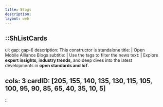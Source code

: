 ```yaml
---
title: Blogs
description:
layout: web
---
```


::ShListCards
---
ui:
    gap: gap-6
description: This constructor is standalone
title: |
    Open Mobile Alliance Blogs 
subtitle: |
    Use the tags to filter the news
text: |
    Explore **expert insights, industry trends,** and deep dives into the latest developments in **open standards and IoT**.   

cols: 3
cardID: [205, 155, 140, 135, 130, 115, 105, 100, 95, 90, 85, 65, 40, 35, 10, 5]
---
::